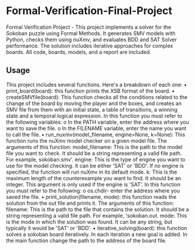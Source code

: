 # Formal-Verification-Final-Project
Formal Verification Project - This project implements a solver for the Sokoban puzzle using Formal Methods. It generates SMV models with Python, checks them using nuXmv, and evaluates BDD and SAT Solver performance. The solution includes iterative approaches for complex boards. All code, boards, models, and a report are included.

## Usage
This project includes several functions. Here's a breakdown of each one:
•	print_board(board):
this function prints the XSB format of the board.
•	createSMVfile(board):
This function checks all the conditions related to the change of the board by moving the player and the boxes, and creates an SMV file from them with an initial state, a table of transitions, a winning state and a temporal logical expression.
In this function you must refer to the following variables:
  o	In the PATH variable, enter the address where you want to save the file.
  o	In the FILENAME variable, enter the name you want to call the file.
•	run_nuxmv(model_filename, engine=None, k=None):
This function runs the nuXmv model checker on a given model file.
The arguments of this function: 
model_filename: This is the path to the model file you want to check. It should be a string representing a valid file path. For example, sokoban.smv'.
engine: This is the type of engine you want to use for the model checking. It can be either 'SAT' or 'BDD'. If no engine is specified, the function will run nuXmv in its default mode.
k: This is the maximum length of the counterexample you want to find. It should be an integer. This argument is only used if the engine is 'SAT'.
In this function you must refer to the following:
  o	os.chdir- enter the address where you saved the file.
•	print_solution(filename, mode):
this function reads the solution from the out file and prints it.
The arguments of this function:
filename: This is the path to the file that contains the solution. It should be a string representing a valid file path. For example, 'sokoban.out.
mode: This is the mode in which the solution was found. It can be any string, but typically it would be 'SAT' or 'BDD'.
•	iterative_solving(board):
this function solves a sokoban board iteratively. In each iteration a new goal is added.
In the main function change the path to the address of the board file.  
